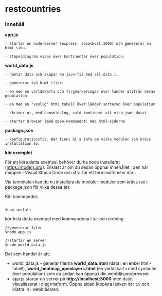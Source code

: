 # restcountries



### Innehåll


**app.js**

```
- startar en node-server (express, localhost:3000) och genererar en html-sida.

- stapeldiagram visas över kontinenter över population.
```


**world_data.js**

```
- hämtar data och skapar en json-fil med all data i.

- genererar två html-filer: 

- en med en världskarta och färgmarkeringar över länder utifrån deras population

- en med en 'vanlig' html tabell över länder sorterad över population

- skriver ut, med console.log, vald kontinent att visa json datat

- startar browser (med open-kommandot) med html-sidorna
````

**package.json**

```
- konfigurationsfil. Här finns bl a info om vilka moduler som krävs installation av.
```


**kör exemplet**

För att köra detta exempel behöver du ha node installerat (https://nodejs.org).
Enklast är om du sedan öppnar innehållet i den här mappen i Visual Studio Code och strartar ett terminalfönster däri.

Via terminalen kan du nu installera de moduler moduler som krävs (se i package.json för vilka dessa är):

Kör kommandot:

```

$npm install

````

kör hela detta exempel med kommandona i tur och ordning:



```
//genererar filer
$node app.js

//startar en server
$node world_data.js

```

Det som händer är att:

- world_data.js - generar filerna **world_data.html** (data i en enkel html-tabell), **world_heatmap_openlayers.html** (en världskarta med symboler över population) som du sedan kan öppna i din webbläsare/browser.
- app.js startar en server på **http://localhost:3000** med datat visualiaserat i diagrmaform. Öppna sidan (kopiera länken här t.v och klistra in i webbläsaren.
